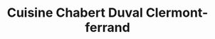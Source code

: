 ---
title: "Cuisine Chabert Duval Clermont-ferrand"
url: /clermont-ferrand/cuisine-chabert-duval-clermont-ferrand/
shop: Küchen
---